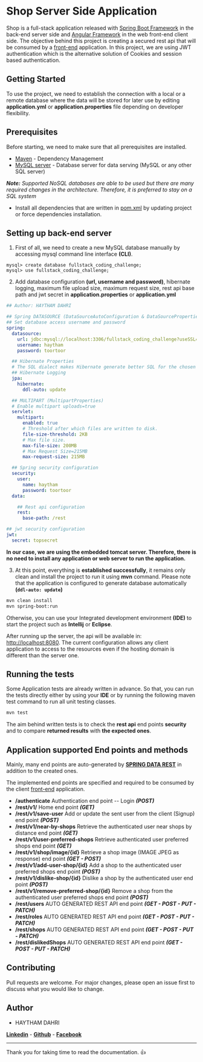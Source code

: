 # Shop Server Side Application

Shop is a full-stack application released with [Spring Boot Framework](https://spring.io/projects/spring-boot) in the back-end server side and [Angular Framework](https://angular.io/) in the web front-end client side.
The objective behind this project is creating a secured rest api that will be consumed by a [front-end](https://github.com/haythamdahri/full-stack-coding-challenge-front-end) application.
In this project, we are using JWT authentication which is the alternative solution of Cookies and session based authentication.

## Getting Started
To use the project, we need to establish the connection with a local or a remote database where the data will be stored for later use by editing **application.yml** or **application.properties** file depending on developer flexibility.

## Prerequisites
Before starting, we need to make sure that all prerequisites are installed.
 - [Maven](https://maven.apache.org/) - Dependency Management
 - [MySQL server](https://dev.mysql.com/downloads/mysql/) - Database server for data serving (MySQL or any other SQL server)

***Note:*** *Supported NoSQL databases are able to be used but there are many required changes in the architecture. Therefore, it is preferred to stay on a SQL system*

 - Install all dependencies that are written in [pom.xml](https://github.com/haythamdahri/full-stack-coding-challenge-back-end/blob/master/pom.xml) by updating project or force dependencies installation.

## Setting up back-end server

1. First of all, we need to create a new MySQL database manually by accessing mysql command line interface **(CLI)**.
```mysql
mysql> create database fullstack_coding_challenge;
mysql> use fullstack_coding_challenge;
```
2. Add database configuration **(url, username and password)**, hibernate logging, maximum file upload size, maximum request size, rest api base path and jwt secret in **application.properties** or **application.yml**
```yaml
## Author: HAYTHAM DAHRI

## Spring DATASOURCE (DataSourceAutoConfiguration & DataSourceProperties)
## Set database access username and password
spring:
  datasource:
    url: jdbc:mysql://localhost:3306/fullstack_coding_challenge?useSSL=false
    username: haytham
    password: toortoor

  ## Hibernate Properties
  # The SQL dialect makes Hibernate generate better SQL for the chosen database ddl-auto = update
  ## Hibernate Logging
  jpa:
    hibernate:
      ddl-auto: update

  ## MULTIPART (MultipartProperties)
  # Enable multipart uploads=true
  servlet:
    multipart:
      enabled: true
      # Threshold after which files are written to disk.
      file-size-threshold: 2KB
      # Max file size.
      max-file-size: 200MB
      # Max Request Size=215MB
      max-request-size: 215MB

  ## Spring security configuration
  security:
    user:
      name: haytham
      password: toortoor
  data:

    ## Rest api configuration
    rest:
      base-path: /rest

## jwt security configuration
jwt:
  secret: topsecret
```
**In our case, we are using the embedded tomcat server. Therefore, there is no need to install any application or web server to run the application.**

3. At this point, everything is **established successfully**, it remains only clean and install the project to run it using **mvn** command.
Please note that the application is configured to generate database automatically **(```ddl-auto: update```)**
```bash
mvn clean install
mvn spring-boot:run
```
Otherwise, you can use your Integrated development environment **(IDE)** to start the project such as **Intellij** or **Eclipse**. 

After running up the server, the api will be available in: [http://localhost:8080](http://localhost:8080). The current configuration allows any client application to access to the resources even if the hosting domain is different than the server one.

## Running the tests
Some Application tests are already written in advance. So that, you can run the tests directly either by using your **IDE** or by running the following maven test command to run all unit testing classes.
```bash
mvn test
```
The aim behind written tests is to check the **rest api** end points **security** and to compare **returned results** with **the expected ones**. 

## Application supported End points and methods
Mainly, many end points are auto-generated by **[SPRING DATA REST](https://spring.io/projects/spring-data-rest)** in addition to the created ones.

The implemented end points are specified and required to be consumed by the client [front-end](https://github.com/haythamdahri/full-stack-coding-challenge-front-end) application.
 - **/authenticate** Authentication end point -- Login ***(POST)***
 - **/rest/v1/** Home end point ***(GET)***
 - **/rest/v1/save-user** Add or update the sent user from the client (Signup) end point ***(POST)***
 - **/rest/v1/near-by-shops** Retrieve the authenticated user near shops by distance end point ***(GET)***
 - **/rest/v1/user-preferred-shops** Retrieve authenticated user preferred shops end point ***(GET)***
 - **/rest/v1/shop/image/{id}** Retrieve a shop image (IMAGE JPEG as response) end point ***(GET - POST)***
 - **/rest/v1/add-user-shop/{id}** Add a shop to the authenticated user preferred shops end point ***(POST)***
 - **/rest/v1/dislike-shop/{id}** Dislike a shop by the authenticated user end point ***(POST)***
 - **/rest/v1/remove-preferred-shop/{id}** Remove a shop from the authenticated user preferred shops end point ***(POST)***
 - **/rest/users** AUTO GENERATED REST API end point ***(GET - POST - PUT - PATCH)***
 - **/rest/roles** AUTO GENERATED REST API end point ***(GET - POST - PUT - PATCH)***
 - **/rest/shops** AUTO GENERATED REST API end point ***(GET - POST - PUT - PATCH)***
 - **/rest/dislikedShops** AUTO GENERATED REST API end point ***(GET - POST - PUT - PATCH)***

## Contributing
Pull requests are welcome. For major changes, please open an issue first to discuss what you would like to change.

## Author
 - HAYTHAM DAHRI

**[Linkedin](https://www.linkedin.com/in/haytham-dahri/)** - **[Github](https://github.com/haythamdahri)** - **[Facebook](https://www.facebook.com/Haytham.dahri)**

***
Thank you for taking time to read the documentation. :+1: